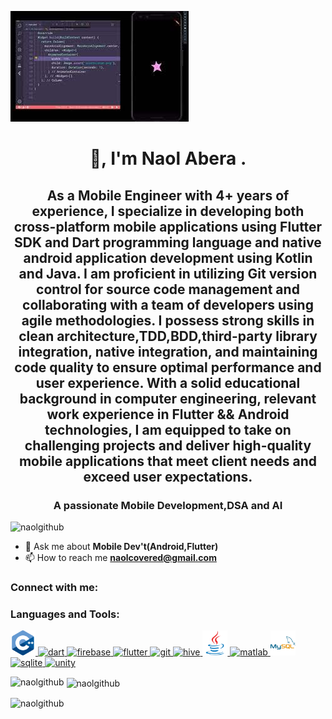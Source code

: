 
![Flutter app development](https://github.com/naolgithub/naolgithub/blob/main/animated%20flutter%20coding%20gif.jpg)


<h1 align="center">👋, I'm Naol Abera .</h1>
<h2 align="center">As a Mobile Engineer with 4+ years of experience, I specialize in developing both cross-platform mobile applications using Flutter SDK and Dart programming language and native android application development using Kotlin and Java. I am proficient in utilizing Git version control for source code management and collaborating with a team of developers using agile methodologies. I possess strong skills in clean architecture,TDD,BDD,third-party library integration, native integration, and maintaining code quality to ensure optimal performance and user experience. With a solid educational background in computer engineering, relevant work experience in Flutter && Android technologies, I am equipped to take on challenging projects and deliver high-quality mobile applications that meet client needs and exceed user expectations.</h2>
<h3 align="center">A passionate Mobile Development,DSA and AI</h3>



<p align="left"> <img src="https://komarev.com/ghpvc/?username=naolgithub&label=Profile%20views&color=0e75b6&style=flat" alt="naolgithub" /> </p>

- 💬 Ask me about **Mobile Dev't(Android,Flutter)**
- 📫 How to reach me **naolcovered@gmail.com**

<h3 align="left">Connect with me:</h3>
<p align="left">
</p>

<h3 align="left">Languages and Tools:</h3>
<p align="left"> <a href="https://www.w3schools.com/cpp/" target="_blank" rel="noreferrer"> <img src="https://raw.githubusercontent.com/devicons/devicon/master/icons/cplusplus/cplusplus-original.svg" alt="cplusplus" width="40" height="40"/> </a> <a href="https://dart.dev" target="_blank" rel="noreferrer"> <img src="https://www.vectorlogo.zone/logos/dartlang/dartlang-icon.svg" alt="dart" width="40" height="40"/> </a> <a href="https://firebase.google.com/" target="_blank" rel="noreferrer"> <img src="https://www.vectorlogo.zone/logos/firebase/firebase-icon.svg" alt="firebase" width="40" height="40"/> </a> <a href="https://flutter.dev" target="_blank" rel="noreferrer"> <img src="https://www.vectorlogo.zone/logos/flutterio/flutterio-icon.svg" alt="flutter" width="40" height="40"/> </a> <a href="https://git-scm.com/" target="_blank" rel="noreferrer"> <img src="https://www.vectorlogo.zone/logos/git-scm/git-scm-icon.svg" alt="git" width="40" height="40"/> </a> <a href="https://hive.apache.org/" target="_blank" rel="noreferrer"> <img src="https://www.vectorlogo.zone/logos/apache_hive/apache_hive-icon.svg" alt="hive" width="40" height="40"/> </a> <a href="https://www.java.com" target="_blank" rel="noreferrer"> <img src="https://raw.githubusercontent.com/devicons/devicon/master/icons/java/java-original.svg" alt="java" width="40" height="40"/> </a> <a href="https://www.mathworks.com/" target="_blank" rel="noreferrer"> <img src="https://upload.wikimedia.org/wikipedia/commons/2/21/Matlab_Logo.png" alt="matlab" width="40" height="40"/> </a> <a href="https://www.mysql.com/" target="_blank" rel="noreferrer"> <img src="https://raw.githubusercontent.com/devicons/devicon/master/icons/mysql/mysql-original-wordmark.svg" alt="mysql" width="40" height="40"/> </a> <a href="https://www.sqlite.org/" target="_blank" rel="noreferrer"> <img src="https://www.vectorlogo.zone/logos/sqlite/sqlite-icon.svg" alt="sqlite" width="40" height="40"/> </a> <a href="https://unity.com/" target="_blank" rel="noreferrer"> <img src="https://www.vectorlogo.zone/logos/unity3d/unity3d-icon.svg" alt="unity" width="40" height="40"/> </a> </p>

<p><img align="left" src="https://github-readme-stats.vercel.app/api/top-langs?username=naolgithub&show_icons=true&locale=en&layout=compact" alt="naolgithub" /></p>

<p>&nbsp;<img align="center" src="https://github-readme-stats.vercel.app/api?username=naolgithub&show_icons=true&locale=en" alt="naolgithub" /></p>

<p><img align="center" src="https://github-readme-streak-stats.herokuapp.com/?user=naolgithub&" alt="naolgithub" /></p>
